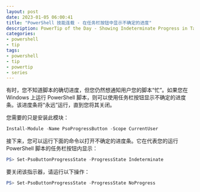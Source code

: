 ```yaml
---
layout: post
date: 2023-01-05 06:00:41
title: "PowerShell 技能连载 - 在任务栏按钮中显示不确定的进度"
description: PowerTip of the Day - Showing Indeterminate Progress in Taskbar Buttons
categories:
- powershell
- tip
tags:
- powershell
- tip
- powertip
- series
---
```

有时，您不知道脚本的确切进度，但您仍然想通知用户您的脚本“忙”。如果您在 Windows 上运行 PowerShell 脚本，则可以使用任务栏按钮显示不确定的进度条。该进度条将“永远”运行，直到您将其关闭。

您需要的只是安装此模块：

```powershell
Install-Module -Name PsoProgressButton -Scope CurrentUser
```

接下来，您可以运行下面的命令以打开不确定的进度条。它在代表您的运行 PowerShell 脚本的任务栏按钮内显示：

```powershell
PS> Set-PsoButtonProgressState -ProgressState Indeterminate
```

要关闭该指示器，请运行以下操作：

```powershell
PS> Set-PsoButtonProgressState -ProgressState NoProgress
```
<!--本文国际来源：[Showing Indeterminate Progress in Taskbar Buttons](https://blog.idera.com/database-tools/powershell/powertips/showing-indeterminate-progress-in-taskbar-buttons/)-->

